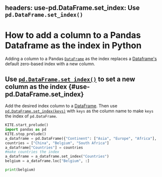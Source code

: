headers:
    use-pd.DataFrame.set_index: Use `pd.DataFrame.set_index()`
---
# How to add a column to a Pandas Dataframe as the index in Python
Adding a column to a Pandas [`DataFrame`](kite-sym:pandas.DataFrame) as the index replaces a [Dataframe's](kite-sym:pandas.DataFrame) default zero-based index with a new column.

## Use [`pd.DataFrame.set_index()`](kite-sym:pandas.DataFrame.set_index) to set a new column as the index {#use-pd.DataFrame.set_index}
Add the desired index column to a [DataFrame](kite-sym:pandas.DataFrame). Then use [`pd.DataFrame.set_index(keys)`](kite-sym:pandas.DataFrame.set_index) with `keys` as the column name to make `keys` the index of `pd.DataFrame`.
```python
KITE.start_prelude()
import pandas as pd
KITE.stop_prelude()
a_dataframe = pd.DataFrame({"Continent": ["Asia", "Europe", "Africa"], "Language": ["Mandarin", "French", "English"]})
countries = ["China", "Belgium", "South Africa"]
a_dataframe["Countries"] = countries
#make countries the index
a_dataframe = a_dataframe.set_index("Countries")
belgium = a_dataframe.loc["Belgium", :]

print(belgium)
```
